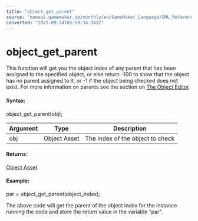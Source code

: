 ```yaml
---
title: "object_get_parent"
source: "manual.gamemaker.io/monthly/en/GameMaker_Language/GML_Reference/Asset_Management/Objects/object_get_parent.htm"
converted: "2025-09-14T03:59:34.341Z"
---
```


# object\_get\_parent

This function will get you the object index of any parent that has been assigned to the specified object, or else return -100 to show that the object has no parent assigned to it, or -1 if the object being checked does not exist. For more information on parents see the section on [The Object Editor](../../../../The_Asset_Editors/Objects.md).

#### Syntax:

object\_get\_parent(obj);

| Argument | Type | Description |
| --- | --- | --- |
| obj | Object Asset | The index of the object to check |

#### Returns:

[Object Asset](../../../../The_Asset_Editors/Objects.md)

#### Example:

par = object\_get\_parent(object\_index);

The above code will get the parent of the object index for the instance running the code and store the return value in the variable "par".